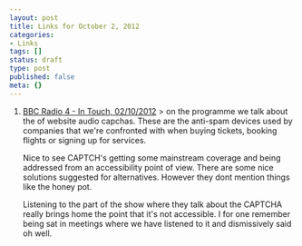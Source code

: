 ```yaml
---
layout: post
title: Links for October 2, 2012
categories:
- Links
tags: []
status: draft
type: post
published: false
meta: {}
---
```

<ol class="link-list"><li><a href="http://www.bbc.co.uk/programmes/b01n11x8" title="BBC Radio 4 - In Touch, 02/10/2012">BBC Radio 4 - In Touch, 02/10/2012</a>
> on the programme we talk about the of website audio capchas. These are the anti-spam devices used by companies that we're confronted with when buying tickets, booking flights or signing up for services.

Nice to see CAPTCH's getting some mainstream coverage and being addressed from an accessibility point of view. There are some nice solutions suggested for alternatives. However they dont mention things like the honey pot.

Listening to the part of the show where they talk about the CAPTCHA really brings home the point that it's not accessible. I for one remember being sat in meetings where we have listened to it and dismissively said oh well.</li></ol>
